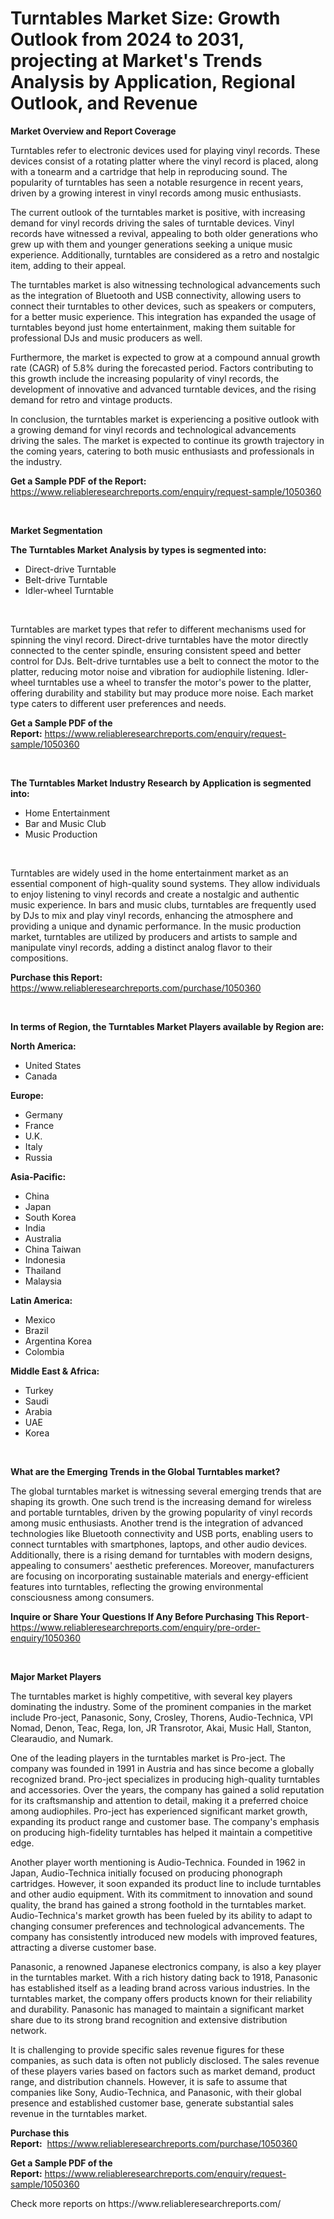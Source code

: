 <p><h1>Turntables Market Size: Growth Outlook from 2024 to 2031, projecting at Market's Trends Analysis by Application, Regional Outlook, and Revenue</h1></p><p><strong>Market Overview and Report Coverage</strong></p>
<p><p>Turntables refer to electronic devices used for playing vinyl records. These devices consist of a rotating platter where the vinyl record is placed, along with a tonearm and a cartridge that help in reproducing sound. The popularity of turntables has seen a notable resurgence in recent years, driven by a growing interest in vinyl records among music enthusiasts.</p><p>The current outlook of the turntables market is positive, with increasing demand for vinyl records driving the sales of turntable devices. Vinyl records have witnessed a revival, appealing to both older generations who grew up with them and younger generations seeking a unique music experience. Additionally, turntables are considered as a retro and nostalgic item, adding to their appeal.</p><p>The turntables market is also witnessing technological advancements such as the integration of Bluetooth and USB connectivity, allowing users to connect their turntables to other devices, such as speakers or computers, for a better music experience. This integration has expanded the usage of turntables beyond just home entertainment, making them suitable for professional DJs and music producers as well.</p><p>Furthermore, the market is expected to grow at a compound annual growth rate (CAGR) of 5.8% during the forecasted period. Factors contributing to this growth include the increasing popularity of vinyl records, the development of innovative and advanced turntable devices, and the rising demand for retro and vintage products.</p><p>In conclusion, the turntables market is experiencing a positive outlook with a growing demand for vinyl records and technological advancements driving the sales. The market is expected to continue its growth trajectory in the coming years, catering to both music enthusiasts and professionals in the industry.</p></p>
<p><strong>Get a Sample PDF of the Report:</strong> <a href="https://www.reliableresearchreports.com/enquiry/request-sample/1050360">https://www.reliableresearchreports.com/enquiry/request-sample/1050360</a></p>
<p>&nbsp;</p>
<p><strong>Market Segmentation</strong></p>
<p><strong>The Turntables Market Analysis by types is segmented into:</strong></p>
<p><ul><li>Direct-drive Turntable</li><li>Belt-drive Turntable</li><li>Idler-wheel Turntable</li></ul></p>
<p>&nbsp;</p>
<p><p>Turntables are market types that refer to different mechanisms used for spinning the vinyl record. Direct-drive turntables have the motor directly connected to the center spindle, ensuring consistent speed and better control for DJs. Belt-drive turntables use a belt to connect the motor to the platter, reducing motor noise and vibration for audiophile listening. Idler-wheel turntables use a wheel to transfer the motor's power to the platter, offering durability and stability but may produce more noise. Each market type caters to different user preferences and needs.</p></p>
<p><strong>Get a Sample PDF of the Report:</strong>&nbsp;<a href="https://www.reliableresearchreports.com/enquiry/request-sample/1050360">https://www.reliableresearchreports.com/enquiry/request-sample/1050360</a></p>
<p>&nbsp;</p>
<p><strong>The Turntables Market Industry Research by Application is segmented into:</strong></p>
<p><ul><li>Home Entertainment</li><li>Bar and Music Club</li><li>Music Production</li></ul></p>
<p>&nbsp;</p>
<p><p>Turntables are widely used in the home entertainment market as an essential component of high-quality sound systems. They allow individuals to enjoy listening to vinyl records and create a nostalgic and authentic music experience. In bars and music clubs, turntables are frequently used by DJs to mix and play vinyl records, enhancing the atmosphere and providing a unique and dynamic performance. In the music production market, turntables are utilized by producers and artists to sample and manipulate vinyl records, adding a distinct analog flavor to their compositions.</p></p>
<p><strong>Purchase this Report:</strong>&nbsp; <a href="https://www.reliableresearchreports.com/purchase/1050360">https://www.reliableresearchreports.com/purchase/1050360</a></p>
<p>&nbsp;</p>
<p><strong>In terms of Region, the Turntables Market Players available by Region are:</strong></p>
<p>
    <p> <strong> North America: </strong>
        <ul>
            <li>United States</li>
            <li>Canada</li>
        </ul>
        </p> 
    <p> <strong> Europe: </strong>
        <ul>
            <li>Germany</li>
            <li>France</li>
            <li>U.K.</li>
            <li>Italy</li>
            <li>Russia</li>
        </ul>
        </p> 
    <p> <strong> Asia-Pacific: </strong>
        <ul>
            <li>China</li>
            <li>Japan</li>
            <li>South Korea</li>
            <li>India</li>
            <li>Australia</li>
            <li>China Taiwan</li>
            <li>Indonesia</li>
            <li>Thailand</li>
            <li>Malaysia</li>
        </ul>
        </p> 
    <p> <strong> Latin America: </strong>
        <ul>
            <li>Mexico</li>
            <li>Brazil</li>
            <li>Argentina Korea</li>
            <li>Colombia</li>
        </ul>
        </p> 
    <p> <strong> Middle East & Africa: </strong>
        <ul>
            <li>Turkey</li>
            <li>Saudi</li>
            <li>Arabia</li>
            <li>UAE</li>
            <li>Korea</li>
        </ul>
    </p>
    </p>
<p>&nbsp;</p>
<p><strong>What are the Emerging Trends in the Global Turntables market?</strong></p>
<p><p>The global turntables market is witnessing several emerging trends that are shaping its growth. One such trend is the increasing demand for wireless and portable turntables, driven by the growing popularity of vinyl records among music enthusiasts. Another trend is the integration of advanced technologies like Bluetooth connectivity and USB ports, enabling users to connect turntables with smartphones, laptops, and other audio devices. Additionally, there is a rising demand for turntables with modern designs, appealing to consumers' aesthetic preferences. Moreover, manufacturers are focusing on incorporating sustainable materials and energy-efficient features into turntables, reflecting the growing environmental consciousness among consumers.</p></p>
<p><strong>Inquire or Share Your Questions If Any Before Purchasing This Report</strong>- <a href="https://www.reliableresearchreports.com/enquiry/pre-order-enquiry/1050360">https://www.reliableresearchreports.com/enquiry/pre-order-enquiry/1050360</a></p>
<p>&nbsp;</p>
<p><strong>Major Market Players</strong></p>
<p><p>The turntables market is highly competitive, with several key players dominating the industry. Some of the prominent companies in the market include Pro-ject, Panasonic, Sony, Crosley, Thorens, Audio-Technica, VPI Nomad, Denon, Teac, Rega, Ion, JR Transrotor, Akai, Music Hall, Stanton, Clearaudio, and Numark.</p><p>One of the leading players in the turntables market is Pro-ject. The company was founded in 1991 in Austria and has since become a globally recognized brand. Pro-ject specializes in producing high-quality turntables and accessories. Over the years, the company has gained a solid reputation for its craftsmanship and attention to detail, making it a preferred choice among audiophiles. Pro-ject has experienced significant market growth, expanding its product range and customer base. The company's emphasis on producing high-fidelity turntables has helped it maintain a competitive edge.</p><p>Another player worth mentioning is Audio-Technica. Founded in 1962 in Japan, Audio-Technica initially focused on producing phonograph cartridges. However, it soon expanded its product line to include turntables and other audio equipment. With its commitment to innovation and sound quality, the brand has gained a strong foothold in the turntables market. Audio-Technica's market growth has been fueled by its ability to adapt to changing consumer preferences and technological advancements. The company has consistently introduced new models with improved features, attracting a diverse customer base.</p><p>Panasonic, a renowned Japanese electronics company, is also a key player in the turntables market. With a rich history dating back to 1918, Panasonic has established itself as a leading brand across various industries. In the turntables market, the company offers products known for their reliability and durability. Panasonic has managed to maintain a significant market share due to its strong brand recognition and extensive distribution network.</p><p>It is challenging to provide specific sales revenue figures for these companies, as such data is often not publicly disclosed. The sales revenue of these players varies based on factors such as market demand, product range, and distribution channels. However, it is safe to assume that companies like Sony, Audio-Technica, and Panasonic, with their global presence and established customer base, generate substantial sales revenue in the turntables market.</p></p>
<p><strong>Purchase this Report:</strong>&nbsp;&nbsp;<a href="https://www.reliableresearchreports.com/purchase/1050360">https://www.reliableresearchreports.com/purchase/1050360</a></p>
<p></p>
<p><strong>Get a Sample PDF of the Report:</strong>&nbsp;<a href="https://www.reliableresearchreports.com/enquiry/request-sample/1050360">https://www.reliableresearchreports.com/enquiry/request-sample/1050360</a></p>
<p>Check more reports on https://www.reliableresearchreports.com/</p>